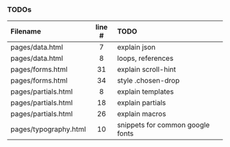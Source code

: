 ### TODOs
| Filename | line # | TODO
|:------|:------:|:------
| pages/data.html | 7 | explain json
| pages/data.html | 8 | loops, references
| pages/forms.html | 31 | explain scroll-hint
| pages/forms.html | 34 | style .chosen-drop
| pages/partials.html | 8 | explain templates
| pages/partials.html | 18 | explain partials
| pages/partials.html | 26 | explain macros
| pages/typography.html | 10 | snippets for common google fonts